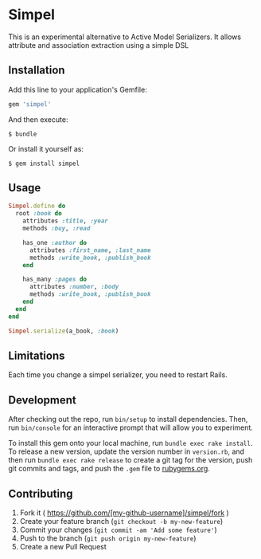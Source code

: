 # Simpel

This is an experimental alternative to Active Model Serializers. It allows attribute and association extraction using
a simple DSL

## Installation

Add this line to your application's Gemfile:

```ruby
gem 'simpel'
```

And then execute:

    $ bundle

Or install it yourself as:

    $ gem install simpel

## Usage

```ruby
Simpel.define do
  root :book do
    attributes :title, :year
    methods :buy, :read

    has_one :author do
      attributes :first_name, :last_name
      methods :write_book, :publish_book
    end

    has_many :pages do
      attributes :number, :body
      methods :write_book, :publish_book
    end
  end
end

Simpel.serialize(a_book, :book)
```

## Limitations
Each time you change a simpel serializer, you need to restart Rails.

## Development

After checking out the repo, run `bin/setup` to install dependencies. Then, run `bin/console` for an interactive prompt that will allow you to experiment.

To install this gem onto your local machine, run `bundle exec rake install`. To release a new version, update the version number in `version.rb`, and then run `bundle exec rake release` to create a git tag for the version, push git commits and tags, and push the `.gem` file to [rubygems.org](https://rubygems.org).

## Contributing

1. Fork it ( https://github.com/[my-github-username]/simpel/fork )
2. Create your feature branch (`git checkout -b my-new-feature`)
3. Commit your changes (`git commit -am 'Add some feature'`)
4. Push to the branch (`git push origin my-new-feature`)
5. Create a new Pull Request
